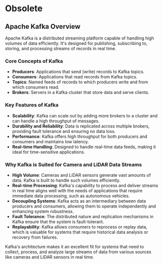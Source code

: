<!--
---
title: Kafka
layout: default
parent: MicroServices
nav_order: 1
---
-->

# Obsolete

## Apache Kafka Overview

Apache Kafka is a distributed streaming platform capable of handling high volumes of data efficiently. It's designed for publishing, subscribing to, storing, and processing streams of records in real time.

### Core Concepts of Kafka

- **Producers**: Applications that send (write) records to Kafka topics.
- **Consumers**: Applications that read records from Kafka topics.
- **Topics**: Named feeds of records to which producers write and from which consumers read.
- **Brokers**: Servers in a Kafka cluster that store data and serve clients.

### Key Features of Kafka

- **Scalability**: Kafka can scale out by adding more brokers to a cluster and can handle a high throughput of messages.
- **Durability and Reliability**: Data is replicated across multiple brokers, providing fault tolerance and ensuring no data loss.
- **Performance**: Kafka offers high throughput for both producers and consumers and maintains low latency.
- **Real-time Handling**: Designed to handle real-time data feeds, making it ideal for time-sensitive applications.

### Why Kafka is Suited for Camera and LiDAR Data Streams

- **High Volume**: Cameras and LiDAR sensors generate vast amounts of data. Kafka is built to handle such volumes efficiently.
- **Real-time Processing**: Kafka's capability to process and deliver streams in real time aligns well with the needs of applications that require immediate data processing, such as autonomous vehicles.
- **Decoupling Systems**: Kafka acts as an intermediary between data producers and consumers, allowing them to operate independently and enhancing system robustness.
- **Fault Tolerance**: The distributed nature and replication mechanisms in Kafka ensure that the system is fault-tolerant.
- **Replayability**: Kafka allows consumers to reprocess or replay data, which is valuable for systems that require historical data analysis or recovery from failures.

Kafka's architecture makes it an excellent fit for systems that need to collect, process, and analyze large streams of data from various sources like cameras and LiDAR sensors in real time.
